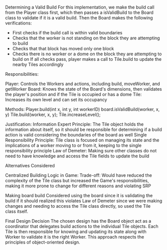 Determining a Valid Build
For this implementation, we make the build call from the Player class first, which then passes a isValidBuild to the Board class to validate if it is a valid build. Then the Board makes the following verifications:
* First checks if the build call is within valid boundaries
* Checks that the worker is not standing on the block they are attempting to build
* Checks that that block has moved only one block
* Checks there is no worker or a dome on the block they are attempting to build on
If all checks pass, player makes a call to Tile.build to update the nearby Tiles accordingly

Responsibilities:

Player: Controls the Workers and actions, including build, moveWorker, and getWorker
Board: Knows the state of the Board's dimensions, then validates the player's position and if the Tile is occupied or has a dome
Tile: Increases its own level and can set its occupancy

Methods:
Player.build(int x, int y, int workerID)
board.isValidBuild(worker, x, y)
Tile.build(worker, x, y);
Tile.increaseLevel();

Justification:
Information Expert Principle: The Tile object holds the information about itself, so it should be responsible for determining if a build action is valid considering the boundaries of the board as well
Single Responsibility Principle: Tile class is focused on managing its state and the implications of a worker moving to or from it, keeping to the single responsibility principle
Law of Demeter: Making sure other classes do not need to have knowledge and access the Tile fields to update the build

Alternatives Considered

Centralized Building Logic in Game:
Trade-off: Would have reduced the complexity of the Tile class but increased the Game's responsibilities, making it more prone to change for different reasons and violating SRP

Making board build
Considered using the board since it is validating the build if it should realized this violates Law of Demeter since we were making changes and needing to access the Tile class directly, so used the Tile class itself.

Final Design Decision
The chosen design has the Board object act as a coordinator that delegates build actions to the individual Tile objects. Each Tile is then responsible for knowing and updating its state along with Worker to validate it is the right Worker. This approach respects the principles of object-oriented design.

